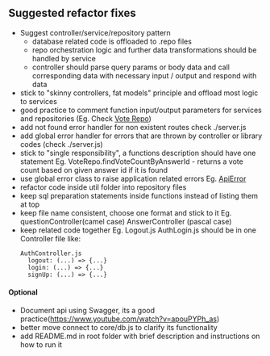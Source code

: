 ## Suggested refactor fixes

- Suggest controller/service/repository pattern
  - database related code is offloaded to .repo files
  - repo orchestration logic and further data transformations should be handled by service
  - controller should parse query params or body data and call corresponding data with necessary input / output and respond with data
- stick to "skinny controllers, fat models" principle and offload most logic to services
- good practice to comment function input/output parameters for services and repositories
  (Eg. Check [Vote Repo](./repo/vote.repo.js))
- add not found error handler for non existent routes check ./server.js
- add global error handler for errors that are thrown by controller or library codes (check ./server.js)
- stick to "single responsibility", a functions description should have one statement
  Eg. VoteRepo.findVoteCountByAnswerId - returns a vote count based on given answer id if it is found
- use global error class to raise application related errors
  Eg. [ApiError](./core/api-error.js)
- refactor code inside util folder into repository files
- keep sql preparation statements inside functions instead of listing them at top
- keep file name consistent, choose one format and stick to it
  Eg. questionController(camel case) AnswerController (pascal case)
- keep related code together
  Eg. Logout.js AuthLogin.js should be in one Controller file like:
  ```
  AuthController.js
    logout: (...) => {...}
    login: (...) => {...}
    signUp: (...) => {...}
  ```

#### Optional

- Document api using Swagger, its a good practice(https://www.youtube.com/watch?v=apouPYPh_as)
- better move connect to core/db.js to clarify its functionality
- add README.md in root folder with brief description and instructions on how to run it
